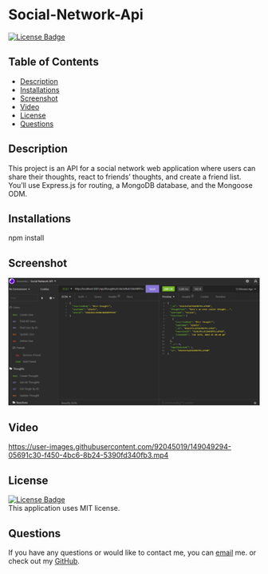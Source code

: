 # Social-Network-Api

[![License Badge](https://img.shields.io/static/v1?label=License&message=MIT&color=blue&?style=plastic&link=https://choosealicense.com/licenses/mit/)](https://choosealicense.com/licenses/mit/)

  ## Table of Contents
  - [Description](#Description)
  - [Installations](#Installations)
  - [Screenshot](#Screenshot)
  - [Video](#Video)
  - [License](#License)
  - [Questions](#Questions)

  ## Description
 This project is an API for a social network web application where users can share their thoughts, react to friends’ thoughts, and create a friend list. You’ll use Express.js for routing, a MongoDB database, and the Mongoose ODM. 

  ## Installations
  npm install

  ## Screenshot
  ![](https://github.com/NicoleWrz/Social-Network-Api/blob/c15d359fe9cf28568f6f439b7cd21c70d3fddbdd/Develop/Social%20Network%20API%20SS.png)

  ## Video
https://user-images.githubusercontent.com/92045019/149049294-05691c30-f450-4bc6-8b24-5390fd340fb3.mp4


  ## License
[![License Badge](https://img.shields.io/static/v1?label=License&message=MIT&color=blue&?style=plastic&link=https://choosealicense.com/licenses/mit/)](https://choosealicense.com/licenses/mit/)
  </br>
  This application uses MIT license. 

  ## Questions 
  If you have any questions or would like to contact me, you can [email](mailto:nicolewrz@gmail.com) me. 
  or check out my [GitHub](https://github.com/NicoleWrz).
